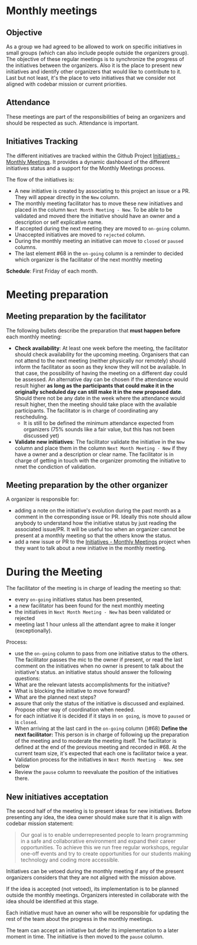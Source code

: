 # Monthly meetings

## Objective

As a group we had agreed to be allowed to work on specific initiatives in small groups (which can also include people outside the organizers group). The objective of these regular meetings is to synchronize the progress of the initiatives between the organizers. Also it is the place to present new initiatives and identify other organizers that would like to contribute to it. Last but not least, it's the place to veto initiatives that we consider not aligned with codebar mission or current priorities.

## Attendance
These meetings are part of the responsibilities of being an organizers and should be respected as such. Attendance is important.

## Initiatives Tracking

The different initiatives are tracked within the Github Project [Initiatives - Monthly Meetings](../projects/2).
It provides a dynamic dashboard of the different initiatives status and a support for the Monthly Meetings process.

The flow of the initiatives is:
* A new initiative is created by associating to this project an issue or a PR. They will appear directly in the `New` column.
* The monthly meeting facilitator has to move these new initiatives and placed in the column `Next Month Meeting - New`. To be able to be validated and moved there the initiative should have an owner and a description or self explicative name.  
* If accepted during the next meeting they are moved to `on-going` column.
* Unaccepted initiatives are moved to `rejected` column.
* During the monthly meeting an initiative can move to `closed` or `paused` columns.
* The last element #68 in the `on-going` column is a reminder to decided which organizer is the facilitator of the next monthly meeting

**Schedule**: First Friday of each month.


# Meeting preparation

## Meeting preparation by the facilitator
The following bullets describe the preparation that **must happen before** each monthly meeting:
* **Check availability**: At least one week before the meeting, the facilitator should check availability for the upcoming meeting. Organisers that can not attend to the next meeting (neither physically nor remotely) should inform the facilitator as soon as they know they will not be available. In that case, the possibility of having the meeting on a different day could be assessed. An alternative day can be chosen if the attendance would result higher **as long as the participants that could make it in the originally scheduled day can still make it in the new proposed date**. Should there not be any date in the week where the attendance would result higher, then the meeting should take place with the available participants. The facilitator is in charge of coordinating any rescheduling.
    * It is still to be defined the minimum attendance expected from organizers (75% sounds like a fair value, but this has not been discussed yet)
* **Validate new initiatives**: The facilitator validate the initiative in the `New` column and place them in the column `Next Month Meeting - New` if they have a owner and a description or clear name. The facilitator is in charge of getting in touch with the organizer promoting the initiative to nmet the condiction of validation.

## Meeting preparation by the other organizer

A organizer is responsible for:
* adding a  note on the initiative's evolution during the past month as a comment in the corresponding issue or PR. Ideally this note should allow anybody to understand how the initiative status by just reading the associated issue/PR. It will be useful too when an organizer cannot be present at a monthly meeting so that the others know the status.
* add a new issue or PR to the [Initiatives - Monthly Meetings](../projects/2) project when they want to talk about a new initiative in the monthly meeting.

# During the Meeting

The facilitator of the meeting is in charge of leading the meeting so that:
* every `on-going` initiatives status has been presented,
* a new facilitator has been found for the next monthly meeting
* the initiatives in `Next Month Meeting - New` has been validated or rejected
* meeting last 1 hour unless all the attendant agree to make it longer (exceptionally).

Process:
* use the `on-going` column to pass from one initiative status to the others. The facilitator passes the mic to the owner if present, or read the last comment on the initiatives when no owner is present to talk about the initiative's status. an initiative status should answer the following questions:
 * What are the relevant latests accomplishments for the initiative?
 * What is blocking the initiative to move forward?
 * What are the planned next steps?
* assure that only the status of the initiative is discussed and explained. Propose other way of coordination when needed.
* for each initiative it is decided if it stays in `on going`, is move to `paused` or is `closed`.
* When arriving at the last card in the `on-going` column  ()#68) **Define the next facilitator:** This person is in charge of following up the preparation of the meeting and to moderate the meeting itself. The facilitator is defined at the end of the previous meeting and recorded in #68. At the current team size, it's expected that each one is facilitator twice a year.
* Validation process for the  initiatives in `Next Month Meeting - New`. see below
* Review the `pause` column to reevaluate the position of the initiatives there.


## New initiatives acceptation

The second half of the meeting is to present ideas for new initiatives. Before presenting any idea, the idea owner should make sure that it is align with codebar mission statement:

> Our goal is to enable underrepresented people to learn programming in a safe and collaborative environment and expand their career opportunities. To achieve this we run free regular workshops, regular one-off events and try to create opportunities for our students making technology and coding more accessible.

Initiatives can be vetoed during the monthly meeting if any of the present organizers considers that they are not aligned with the mission above.

If the idea is accepted (not vetoed), its implementation is to be planned outside the monthly meetings. Organizers interested in collaborate with the idea should be identified at this stage.

Each initiative must have an owner who will be responsible for updating the rest of the team about the progress in the monthly meetings.

The team can accept an initiative but defer its implementation to a later moment in time. The initiative is then moved to the `pause` column.

